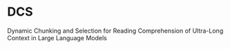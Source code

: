 # DCS
Dynamic Chunking and Selection for Reading Comprehension of Ultra-Long Context in Large Language Models
